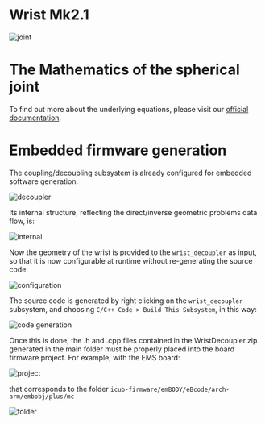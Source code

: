 Wrist Mk2.1
=========

![joint](assets/Joint.png)

# The Mathematics of the spherical joint
To find out more about the underlying equations, please visit our [official documentation](https://icub-tech-iit.github.io/documentation/wrists/wrist_mk2/).

# Embedded firmware generation
The coupling/decoupling subsystem is already configured for embedded software generation. 

![decoupler](assets/Decoupler.png)

Its internal structure, reflecting the direct/inverse geometric problems data flow, is:

![internal](assets/Internal.png)

Now the geometry of the wrist is provided to the `wrist_decoupler` as input, so that it is now configurable at runtime without re-generating the source code:

![configuration](assets/Config.png) 

The source code is generated by right clicking on the `wrist_decoupler` subsystem, and choosing `C/C++ Code > Build This Subsystem`, in this way:

![code generation](assets/Generation.png)

Once this is done, the .h and .cpp files contained in the WristDecoupler.zip generated in the main folder must be properly placed into the board firmware project. For example, with the EMS board:

![project](assets/Project.png)

that corresponds to the folder `icub-firmware/emBODY/eBcode/arch-arm/embobj/plus/mc`

![folder](assets/Folder.png)
